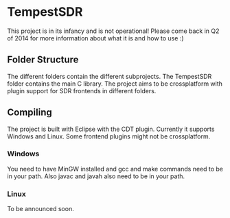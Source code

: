 TempestSDR
=============

This project is in its infancy and is not operational! Please come back in Q2 of 2014 for more information about what it is and how to use :)

Folder Structure
------------

The different folders contain the different subprojects. The TempestSDR folder contains the main C library. The project aims to be crossplatform with plugin support for SDR frontends in different folders.

Compiling
------------

The project is built with Eclipse with the CDT plugin. Currently it supports Windows and Linux. Some frontend plugins might not be crossplatform.

### Windows

You need to have MinGW installed and gcc and make commands need to be in your path. Also javac and javah also need to be in your path.

### Linux

To be announced soon.